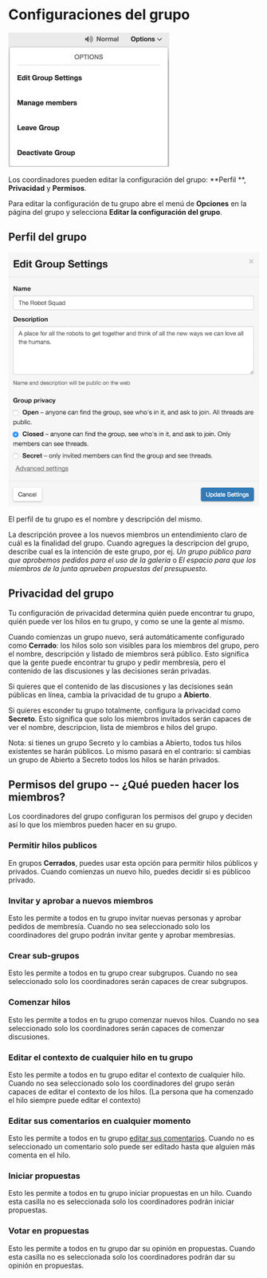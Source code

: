 # Configuraciones del grupo

<img class="screenshot" alt="Group options dropdown" src="options_dropdown.png" />

Los coordinadores pueden editar la configuración del grupo: **Perfil **, **Privacidad** y **Permisos**.

Para editar la configuración de tu grupo abre el menú de **Opciones** en la página del grupo y selecciona **Editar la configuración del grupo**. 

## Perfil del grupo

<img class="screenshot" alt="Edit Group Settings dialogue" src="edit_group_settings.png" />

El perfil de tu grupo es el nombre y descripción del mismo.

La descripción provee a los nuevos miembros un entendimiento claro de cuál es la finalidad del grupo. Cuando agregues la descripcion del grupo, describe cual es la intención de este grupo, por ej. *Un grupo público para que aprobemos pedidos para el uso de la galería* o *El espacio para que los miembros de la junta aprueben propuestas del presupuesto*. 

## Privacidad del grupo

Tu configuración de privacidad determina quién puede encontrar tu grupo, quién puede ver los hilos en tu grupo, y como se une la gente al mismo.

Cuando comienzas un grupo nuevo, será automáticamente configurado como **Cerrado**: los hilos solo son visibles para los miembros del grupo, pero el nombre, descripción y listado de miembros será público. Esto significa que la gente puede encontrar tu grupo y pedir membresía, pero el contenido de las discusiones y las decisiones serán privadas.

Si quieres que el contenido de las discusiones y las decisiones seán públicas en línea, cambia la privacidad de tu grupo a **Abierto**.

Si quieres esconder tu grupo totalmente, configura la privacidad como **Secreto**. Esto significa que solo los miembros invitados serán capaces de ver el nombre, descripcion, lista de miembros e hilos del grupo.

Nota: si tienes un grupo Secreto y lo cambias a Abierto, todos tus hilos existentes se harán públicos. Lo mismo pasará en el contrario: si cambias un grupo de Abierto a Secreto todos los hilos se harán privados.


## Permisos del grupo -- ¿Qué pueden hacer los miembros?

Los coordinadores del grupo configuran los permisos del grupo y deciden así lo que los miembros pueden hacer en su grupo.

### Permitir hilos publicos

En grupos **Cerrados**, puedes usar esta opción para permitir hilos públicos y privados.
Cuando comienzas un nuevo hilo, puedes decidir si es públicoo privado.

### Invitar y aprobar a nuevos miembros

Esto les permite a todos en tu grupo invitar nuevas personas y aprobar pedidos de membresía.
Cuando no sea seleccionado solo los coordinadores del grupo podrán invitar gente y aprobar membresías. 

### Crear sub-grupos

Esto les permite a todos en tu grupo crear subgrupos. Cuando no sea seleccionado solo los coordinadores serán capaces de crear subgrupos.

### Comenzar hilos

Esto les permite a todos en tu grupo comenzar nuevos hilos. Cuando no sea seleccionado solo los coordinadores serán capaces de comenzar discusiones. 

### Editar el contexto de cualquier hilo en tu grupo

Esto les permite a todos en tu grupo editar el contexto de cualquier hilo. Cuando no sea seleccionado solo los coordinadores del grupo serán capaces de editar el contexto de los hilos. (La persona que ha comenzado el hilo siempre puede editar el contexto)

### Editar sus comentarios en cualquier momento

Esto les permite a todos en tu grupo [editar sus comentarios](comments.html#editing-a-comment). 
Cuando no es seleccionado un comentario solo puede ser editado hasta que alguien más comenta en el hilo.

### Iniciar propuestas

Esto les permite a todos en tu grupo iniciar propuestas en un hilo. Cuando esta casilla no es seleccionada solo los coordinadores podrán iniciar propuestas.

### Votar en propuestas

Esto les permite a todos en tu grupo dar su opinión en propuestas. Cuando esta casilla no es seleccionada solo los coordinadores podrán dar su opinión en propuestas.
